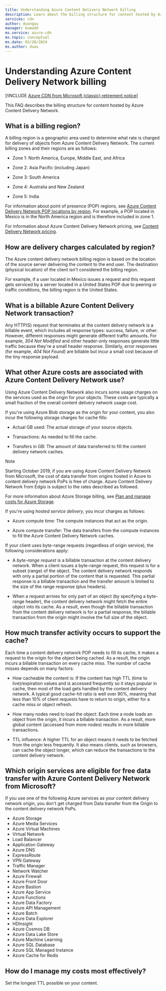 ```yaml
---
title: Understanding Azure Content Delivery Network billing
description: Learn about the billing structure for content hosted by Azure Content Delivery Network, including billing regions, delivery charges, and to manage costs.
services: cdn
author: duongau
manager: kumudd
ms.service: azure-cdn
ms.topic: conceptual
ms.date: 03/20/2024
ms.author: duau
---
```


# Understanding Azure Content Delivery Network billing

[!INCLUDE [Azure CDN from Microsoft (classic) retirement notice](../../includes/cdn-classic-retirement.md)]

This FAQ describes the billing structure for content hosted by Azure Content Delivery Network.

## What is a billing region?

A billing region is a geographic area used to determine what rate is charged for delivery of objects from Azure Content Delivery Network. The current billing zones and their regions are as follows:

- Zone 1: North America, Europe, Middle East, and Africa

- Zone 2: Asia Pacific (including Japan)

- Zone 3: South America

- Zone 4: Australia and New Zealand

- Zone 5: India

For information about point of presence (POP) regions, see [Azure Content Delivery Network POP locations by region](./cdn-pop-locations.md). For example, a POP located in Mexico is in the North America region and is therefore included in zone 1.

For information about Azure Content Delivery Network pricing, see [Content Delivery Network pricing](https://azure.microsoft.com/pricing/details/cdn/).

## How are delivery charges calculated by region?

The Azure content delivery network billing region is based on the location of the source server delivering the content to the end user. The destination (physical location) of the client isn't considered the billing region.

For example, if a user located in Mexico issues a request and this request gets serviced by a server located in a United States POP due to peering or traffic conditions, the billing region is the United States.

<a name='what-is-a-billable-azure-cdn-transaction'></a>

## What is a billable Azure Content Delivery Network transaction?

Any HTTP(S) request that terminates at the content delivery network is a billable event, which includes all response types: success, failure, or other. However, different responses might generate different traffic amounts. For example, *304 Not Modified* and other header-only responses generate little traffic because they're a small header response. Similarly, error responses (for example, *404 Not Found*) are billable but incur a small cost because of the tiny response payload.

<a name='what-other-azure-costs-are-associated-with-azure-cdn-use'></a>

## What other Azure costs are associated with Azure Content Delivery Network use?

Using Azure Content Delivery Network also incurs some usage charges on the services used as the origin for your objects. These costs are typically a small fraction of the overall content delivery network usage cost.

If you're using Azure Blob storage as the origin for your content, you also incur the following storage charges for cache fills:

- Actual GB used: The actual storage of your source objects.

- Transactions: As needed to fill the cache.

- Transfers in GB: The amount of data transferred to fill the content delivery network caches.

> [!NOTE]
> Starting October 2019, if you are using Azure Content Delivery Network from Microsoft, the cost of data transfer from origins hosted in Azure to content delivery network PoPs is free of charge. Azure Content Delivery Network from Edgio is subject to the rates described as followed.

For more information about Azure Storage billing, see [Plan and manage costs for Azure Storage](../storage/common/storage-plan-manage-costs.md).

If you're using *hosted service delivery*, you incur charges as follows:

- Azure compute time: The compute instances that act as the origin.

- Azure compute transfer: The data transfers from the compute instances to fill the Azure Content Delivery Network caches.

If your client uses byte-range requests (regardless of origin service), the following considerations apply:

- A *byte-range request* is a billable transaction at the content delivery network. When a client issues a byte-range request, this request is for a subset (range) of the object. The content delivery network responds with only a partial portion of the content that is requested. This partial response is a billable transaction and the transfer amount is limited to the size of the range response (plus headers).

- When a request arrives for only part of an object (by specifying a byte-range header), the content delivery network might fetch the entire object into its cache. As a result, even though the billable transaction from the content delivery network is for a partial response, the billable transaction from the origin might involve the full size of the object.

## How much transfer activity occurs to support the cache?

Each time a content delivery network POP needs to fill its cache, it makes a request to the origin for the object being cached. As a result, the origin incurs a billable transaction on every cache miss. The number of cache misses depends on many factors:

- How cacheable the content is: If the content has high TTL (time to live)/expiration values and is accessed frequently so it stays popular in cache, then most of the load gets handled by the content delivery network. A typical good cache-hit ratio is well over 90%, meaning that less than 10% of client requests have to return to origin, either for a cache miss or object refresh.

- How many nodes need to load the object: Each time a node loads an object from the origin, it incurs a billable transaction. As a result, more global content (accessed from more nodes) results in more billable transactions.

- TTL influence: A higher TTL for an object means it needs to be fetched from the origin less frequently. It also means clients, such as browsers, can cache the object longer, which can reduce the transactions to the content delivery network.

<a name='which-origin-services-are-eligible-for-free-data-transfer-with-azure-cdn-from-microsoft'></a>

## Which origin services are eligible for free data transfer with Azure Content Delivery Network from Microsoft?

If you use one of the following Azure services as your content delivery network origin, you don't get charged from Data transfer from the Origin to the content delivery network PoPs.

- Azure Storage
- Azure Media Services
- Azure Virtual Machines
- Virtual Network
- Load Balancer
- Application Gateway
- Azure DNS
- ExpressRoute
- VPN Gateway
- Traffic Manager
- Network Watcher
- Azure Firewall
- Azure Front Door
- Azure Bastion
- Azure App Service
- Azure Functions
- Azure Data Factory
- Azure API Management
- Azure Batch
- Azure Data Explorer
- HDInsight
- Azure Cosmos DB
- Azure Data Lake Store
- Azure Machine Learning
- Azure SQL Database
- Azure SQL Managed Instance
- Azure Cache for Redis

## How do I manage my costs most effectively?

Set the longest TTL possible on your content.
